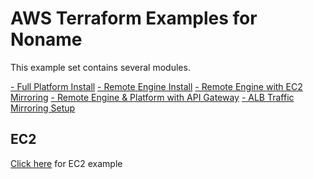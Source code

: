 # AWS Terraform Examples for Noname

This example set contains several modules.

[- Full Platform Install](https://github.com/Noname-SA/aws-terraform-example/tree/master/ec2-full-platform)
[- Remote Engine Install](https://github.com/Noname-SA/aws-terraform-example/tree/master/modules/noname-remote-engine)
[- Remote Engine with EC2 Mirroring](https://github.com/Noname-SA/aws-terraform-example/tree/master/modules/noname-aws-traffic-mirroring)
[- Remote Engine & Platform with API Gateway](https://github.com/Noname-SA/aws-terraform-example/tree/master/modules/noname-api-gateway)
[- ALB Traffic Mirroring Setup](https://github.com/Noname-SA/aws-terraform-example/tree/master/modules/alb-mirroring-session)

## EC2

[Click here](./ec2) for EC2 example
